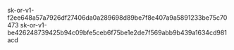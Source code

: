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
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
